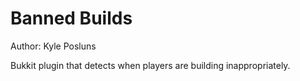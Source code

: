 # Banned Builds

Author: Kyle Posluns

Bukkit plugin that detects when players are building inappropriately. 